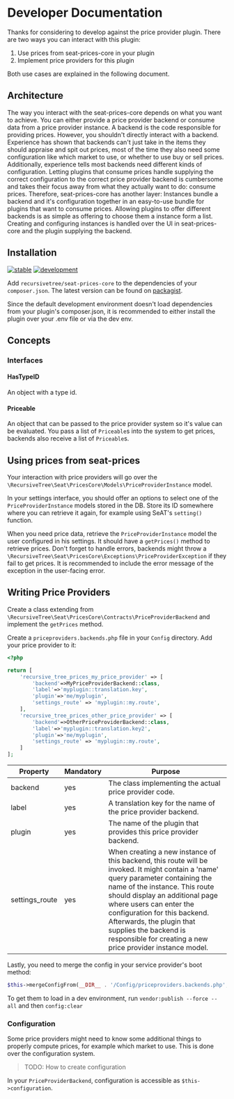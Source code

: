 # Developer Documentation

Thanks for considering to develop against the price provider plugin.
There are two ways you can interact with this plugin:

1. Use prices from seat-prices-core in your plugin
2. Implement price providers for this plugin

Both use cases are explained in the following document.

## Architecture

The way you interact with the seat-prices-core depends on what you want to achieve. You can either provide a
price provider backend or consume data from a price provider instance. A backend is the code responsible for
providing prices. However, you shouldn't directly interact with a backend. Experience has shown that backends can't
just take in the items they should appraise and spit out prices, most of the time they also need some configuration like
which market to use, or whether to use buy or sell prices. Additionally, experience tells most backends need different
kinds of configuration. Letting plugins that consume prices handle supplying the correct configuration to the correct
price provider backend is cumbersome and takes their focus away from what they actually want to do: consume prices.
Therefore, seat-prices-core has another layer: Instances bundle a backend and it's configuration together in an
easy-to-use bundle for plugins that want to consume prices. Allowing plugins to offer different backends is as simple as
offering to choose them a instance form a list. Creating and configuring instances is handled over the UI in
seat-prices-core and the plugin supplying the backend.

## Installation

[![stable](https://poser.pugx.org/recursivetree/seat-prices-core/v/stable?style=flat-square)](https://packagist.org/packages/recursivetree/seat-prices-core)
[![development](https://poser.pugx.org/recursivetree/seat-prices-core/v/unstable?style=flat-square)](https://packagist.org/packages/recursivetree/seat-prices-core)

Add `recursivetree/seat-prices-core` to the dependencies of your `composer.json`. The latest version can be found on
[packagist](https://packagist.org/packages/recursivetree/seat-prices-core).

Since the default development environment doesn't load dependencies from your plugin's composer.json, it is
recommended to either install the plugin over your .env file or via the dev env.

## Concepts
### Interfaces
#### HasTypeID
An object with a type id.

#### Priceable
An object that can be passed to the price provider system so it's value can be evaluated. You pass a list of 
`Priceable`s into the system to get prices, backends also receive a list of `Priceable`s.

## Using prices from seat-prices

Your interaction with price providers will go over the `\RecursiveTree\Seat\PricesCore\Models\PriceProviderInstance`
model.

In your settings interface, you should offer an options to select one of the `PriceProviderInstance` models stored in
the DB. Store its ID somewhere where you can retrieve it again, for example using SeAT's `setting()` function.

When you need price data, retrieve the `PriceProviderInstance` model the user configured in his settings.
It should have a `getPrices()` method to retrieve prices. Don't forget to handle errors, backends might throw a 
`\RecursiveTree\Seat\PricesCore\Exceptions\PriceProviderException` if they fail to get prices. It is recommended to 
include the error message of the exception in the user-facing error.

## Writing Price Providers

Create a class extending from `\RecursiveTree\Seat\PricesCore\Contracts\PriceProviderBackend` and implement the
`getPrices` method.

Create a `priceproviders.backends.php` file in your `Config` directory. Add your price provider to it:

```php
<?php

return [
    'recursive_tree_prices_my_price_provider' => [
        'backend'=>MyPriceProviderBackend::class,
        'label'=>'myplugin::translation.key',
        'plugin'=>'me/myplugin',
        'settings_route' => 'myplugin::my.route',
    ],
    'recursive_tree_prices_other_price_provider' => [
        'backend'=>OtherPriceProviderBackend::class,
        'label'=>'myplugin::translation.key2',
        'plugin'=>'me/myplugin',
        'settings_route' => 'myplugin::my.route',
    ]
];
```

| Property       | Mandatory | Purpose                                                                                                                                                                                                                                                                                                                                                                            |
|----------------|-----------|------------------------------------------------------------------------------------------------------------------------------------------------------------------------------------------------------------------------------------------------------------------------------------------------------------------------------------------------------------------------------------|
| backend        | yes       | The class implementing the actual price provider code.                                                                                                                                                                                                                                                                                                                             |
| label          | yes       | A translation key for the name of the price provider backend.                                                                                                                                                                                                                                                                                                                      |
| plugin         | yes       | The name of the plugin that provides this price provider backend.                                                                                                                                                                                                                                                                                                                  |
| settings_route | yes       | When creating a new instance of this backend, this route will be invoked.  It might contain a 'name' query parameter containing the name of the instance. This route should display an additional page where users can enter the configuration for this backend. Afterwards, the plugin that supplies the backend is responsible for creating a new price provider instance model. |

Lastly, you need to merge the config in your service provider's boot method:

```php
$this->mergeConfigFrom(__DIR__ . '/Config/priceproviders.backends.php','priceproviders.backends');
```

To get them to load in a dev environment, run `vendor:publish --force --all` and then `config:clear`

### Configuration

Some price providers might need to know some additional things to properly compute prices, for example which market
to use. This is done over the configuration system.

> TODO: How to create configuration

In your `PriceProviderBackend`, configuration is accessible as `$this->configuration`.